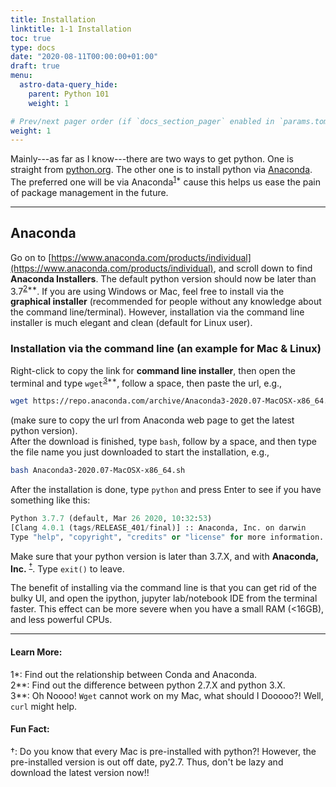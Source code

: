 ```yaml
---
title: Installation
linktitle: 1-1 Installation
toc: true
type: docs
date: "2020-08-11T00:00:00+01:00"
draft: true
menu:
  astro-data-query_hide:
    parent: Python 101
    weight: 1

# Prev/next pager order (if `docs_section_pager` enabled in `params.toml`)
weight: 1
---
```


Mainly---as far as I know---there are two ways to get python. One is straight from [python.org](https://www.python.org). The other one is to install python via [Anaconda](https://www.anaconda.com/products/individual). The preferred one will be via Anaconda<sup>[1](#1)\*</sup> cause this helps us ease the pain of package management in the future.

---

## Anaconda
Go on to [https://www.anaconda.com/products/individual](https://www.anaconda.com/products/individual), and scroll down to find **Anaconda Installers**. The default python version should now be later than 3.7<sup>[2](#2)\*\*</sup>. If you are using Windows or Mac, feel free to install via the **graphical installer** (recommended for people without any knowledge about the command line/terminal). However, installation via the command line installer is much elegant and clean (default for Linux user).


### Installation via the command line (an example for Mac & Linux)
Right-click to copy the link for **command line installer**, then open the terminal and type `wget`<sup>[3](#3)\*\*</sup>, follow a space, then paste the url, e.g.,
```bash
wget https://repo.anaconda.com/archive/Anaconda3-2020.07-MacOSX-x86_64.sh
```
(make sure to copy the url from Anaconda web page to get the latest python version).\
After the download is finished, type `bash`, follow by a space, and then type the file name you just downloaded to start the installation, e.g.,
```bash
bash Anaconda3-2020.07-MacOSX-x86_64.sh
```

After the installation is done, type `python` and press Enter to see if you have something like this:
```python
Python 3.7.7 (default, Mar 26 2020, 10:32:53)
[Clang 4.0.1 (tags/RELEASE_401/final)] :: Anaconda, Inc. on darwin
Type "help", "copyright", "credits" or "license" for more information.
```
Make sure that your python version is later than 3.7.X, and with **Anaconda, Inc.** <sup>[&dagger;](#3)</sup>.
Type `exit()` to leave.

The benefit of installing via the command line is that you can get rid of the bulky UI, and open the ipython, jupyter lab/notebook IDE from the terminal faster. This effect can be more severe when you have a small RAM (<16GB), and less powerful CPUs.

---

#### Learn More:
<a name="1">1\*</a>: Find out the relationship between Conda and Anaconda.\
<a name="2">2\*\*</a>: Find out the difference between python 2.7.X and python 3.X.\
<a name="3">3\*\*</a>: Oh Noooo! `Wget` cannot work on my Mac, what should I Dooooo?! Well, `curl` might help.

#### Fun Fact:
<a name="3">&dagger;</a>: Do you know that every Mac is pre-installed with python?! However, the pre-installed version is out off date, py2.7. Thus, don't be lazy and download the latest version now!!
